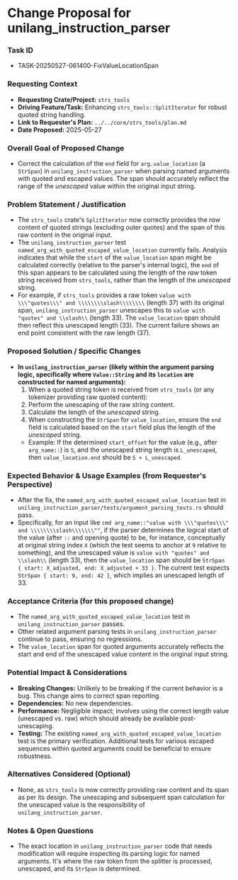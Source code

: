 # Change Proposal for unilang_instruction_parser

### Task ID
*   TASK-20250527-061400-FixValueLocationSpan

### Requesting Context
*   **Requesting Crate/Project:** `strs_tools`
*   **Driving Feature/Task:** Enhancing `strs_tools::SplitIterator` for robust quoted string handling.
*   **Link to Requester's Plan:** `../../core/strs_tools/plan.md`
*   **Date Proposed:** 2025-05-27

### Overall Goal of Proposed Change
*   Correct the calculation of the `end` field for `arg.value_location` (a `StrSpan`) in `unilang_instruction_parser` when parsing named arguments with quoted and escaped values. The span should accurately reflect the range of the *unescaped* value within the original input string.

### Problem Statement / Justification
*   The `strs_tools` crate's `SplitIterator` now correctly provides the *raw* content of quoted strings (excluding outer quotes) and the span of this raw content in the original input.
*   The `unilang_instruction_parser` test `named_arg_with_quoted_escaped_value_location` currently fails. Analysis indicates that while the `start` of the `value_location` span might be calculated correctly (relative to the parser's internal logic), the `end` of this span appears to be calculated using the length of the *raw* token string received from `strs_tools`, rather than the length of the *unescaped* string.
*   For example, if `strs_tools` provides a raw token `value with \\\"quotes\\\" and \\\\\\\\slash\\\\\\\\` (length 37) with its original span, `unilang_instruction_parser` unescapes this to `value with "quotes" and \\slash\\` (length 33). The `value_location` span should then reflect this unescaped length (33). The current failure shows an end point consistent with the raw length (37).

### Proposed Solution / Specific Changes
*   **In `unilang_instruction_parser` (likely within the argument parsing logic, specifically where `Value::String` and its `location` are constructed for named arguments):**
    1.  When a quoted string token is received from `strs_tools` (or any tokenizer providing raw quoted content):
    2.  Perform the unescaping of the raw string content.
    3.  Calculate the length of the *unescaped* string.
    4.  When constructing the `StrSpan` for `value_location`, ensure the `end` field is calculated based on the `start` field plus the length of the *unescaped* string.
    *   Example: If the determined `start_offset` for the value (e.g., after `arg_name::`) is `S`, and the unescaped string length is `L_unescaped`, then `value_location.end` should be `S + L_unescaped`.

### Expected Behavior & Usage Examples (from Requester's Perspective)
*   After the fix, the `named_arg_with_quoted_escaped_value_location` test in `unilang_instruction_parser/tests/argument_parsing_tests.rs` should pass.
*   Specifically, for an input like `cmd arg_name::"value with \\\"quotes\\\" and \\\\\\\\slash\\\\\\\""`, if the parser determines the logical start of the value (after `::` and opening quote) to be, for instance, conceptually at original string index `X` (which the test seems to anchor at `9` relative to something), and the unescaped value is `value with "quotes" and \\slash\\` (length 33), then the `value_location` span should be `StrSpan { start: X_adjusted, end: X_adjusted + 33 }`. The current test expects `StrSpan { start: 9, end: 42 }`, which implies an unescaped length of 33.

### Acceptance Criteria (for this proposed change)
*   The `named_arg_with_quoted_escaped_value_location` test in `unilang_instruction_parser` passes.
*   Other related argument parsing tests in `unilang_instruction_parser` continue to pass, ensuring no regressions.
*   The `value_location` span for quoted arguments accurately reflects the start and end of the unescaped value content in the original input string.

### Potential Impact & Considerations
*   **Breaking Changes:** Unlikely to be breaking if the current behavior is a bug. This change aims to correct span reporting.
*   **Dependencies:** No new dependencies.
*   **Performance:** Negligible impact; involves using the correct length value (unescaped vs. raw) which should already be available post-unescaping.
*   **Testing:** The existing `named_arg_with_quoted_escaped_value_location` test is the primary verification. Additional tests for various escaped sequences within quoted arguments could be beneficial to ensure robustness.

### Alternatives Considered (Optional)
*   None, as `strs_tools` is now correctly providing raw content and its span as per its design. The unescaping and subsequent span calculation for the unescaped value is the responsibility of `unilang_instruction_parser`.

### Notes & Open Questions
*   The exact location in `unilang_instruction_parser` code that needs modification will require inspecting its parsing logic for named arguments. It's where the raw token from the splitter is processed, unescaped, and its `StrSpan` is determined.